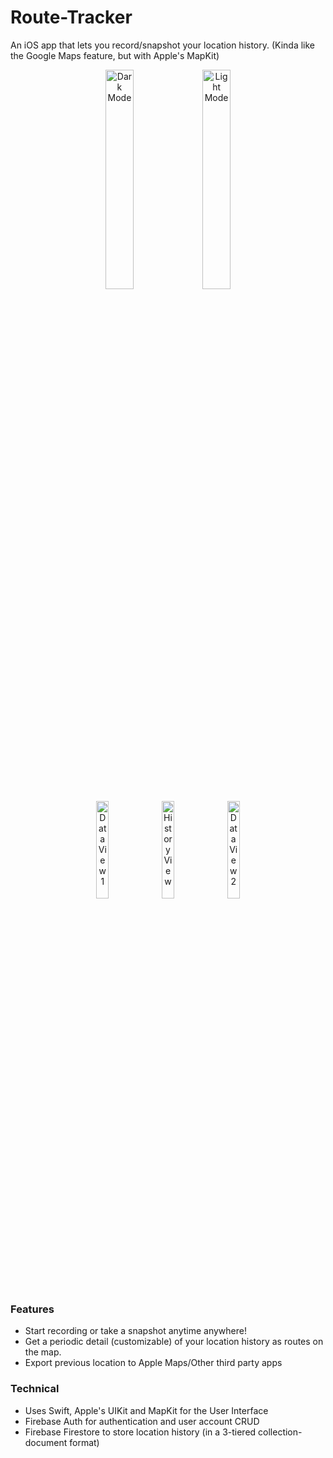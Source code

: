 # Route-Tracker
An iOS app that lets you record/snapshot your location history. (Kinda like the Google Maps feature, but with Apple's MapKit)

<div align="center">
	<img width="30%" src="https://github.com/usjpin/Route-Tracker/blob/master/Screenshots/darkmode.png?raw=true" alt="Dark Mode">
	<img width="30%" src="https://github.com/usjpin/Route-Tracker/blob/master/Screenshots/lightmode.png?raw=true" alt="Light Mode">
</div>
<div align="center">
	<img width="20%" src="https://github.com/usjpin/Route-Tracker/blob/master/Screenshots/dataview1.png?raw=true" alt="Data View 1">
	<img width="20%" src="https://github.com/usjpin/Route-Tracker/blob/master/Screenshots/historyview.png?raw=true" alt="History View">
	<img width="20%" src="https://github.com/usjpin/Route-Tracker/blob/master/Screenshots/dataview2.png?raw=true" alt="Data View 2">
</div>

### Features
- Start recording or take a snapshot anytime anywhere!
- Get a periodic detail (customizable) of your location history as routes on the map.
- Export previous location to Apple Maps/Other third party apps

### Technical
- Uses Swift, Apple's UIKit and MapKit for the User Interface
- Firebase Auth for authentication and user account CRUD
- Firebase Firestore to store location history (in a 3-tiered collection-document format)
